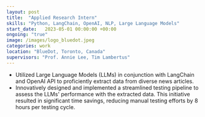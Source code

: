 ```yaml
---
layout: post
title:  "Applied Research Intern"
skills: "Python, LangChain, OpenAI, NLP, Large Language Models"
start_date:   2023-05-01 00:00:00 +00:00
ongoing: "true"
image: /images/logo_bluedot.jpeg
categories: work
location: "BlueDot, Toronto, Canada"
supervisors: "Prof. Annie Lee, Tim Lambertus"
---
```


- Utilized Large Language Models (LLMs) in conjunction with LangChain and OpenAI API to proficiently 
extract data from diverse news articles.
- Innovatively designed and implemented a streamlined testing pipeline to assess the LLMs' 
performance with the extracted data. This initiative resulted in significant time savings, 
reducing manual testing efforts by 8 hours per testing cycle.

